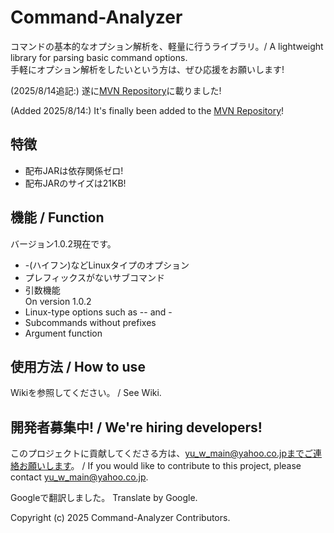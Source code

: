 # Command-Analyzer
コマンドの基本的なオプション解析を、軽量に行うライブラリ。/ A lightweight library for parsing basic command options. <br>
手軽にオプション解析をしたいという方は、ぜひ応援をお願いします!

(2025/8/14追記:) 遂に[MVN Repository](https://mvnrepository.com/artifact/io.github.udo-nabe/command-analyzer)に載りました!

(Added 2025/8/14:) It's finally been added to the [MVN Repository](https://mvnrepository.com/artifact/io.github.udo-nabe/command-analyzer)!

## 特徴
- 配布JARは依存関係ゼロ!
- 配布JARのサイズは21KB!


## 機能 / Function
バージョン1.0.2現在です。
- -(ハイフン)などLinuxタイプのオプション
- プレフィックスがないサブコマンド
- 引数機能 <br>
  On version 1.0.2
- Linux-type options such as -- and -
- Subcommands without prefixes
- Argument function

## 使用方法 / How to use
Wikiを参照してください。 / See Wiki.

## 開発者募集中! / We're hiring developers!
このプロジェクトに貢献してくださる方は、yu_w_main@yahoo.co.jpまでご連絡お願いします。 / If you would like to contribute to this project, please contact yu_w_main@yahoo.co.jp.

Googleで翻訳しました。
Translate by Google.

Copyright (c) 2025 Command-Analyzer Contributors.
